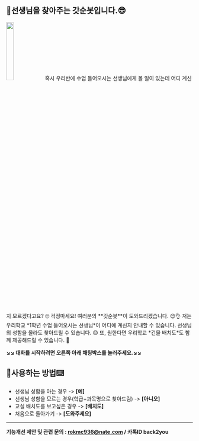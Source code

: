 ## 🤗선생님을 찾아주는 갓순봇입니다.😎
<img src="https://user-images.githubusercontent.com/103111048/163158052-a4193f8e-cb33-427c-93d2-9872b8a8a790.gif" width="20%" height="20%">  
혹시 우리반에 수업 들어오시는 선생님에게 볼 일이 있는데 어디 계신지 모르겠다고요?  🙄  
걱정마세요! 여러분의 **갓순봇**이 도와드리겠습니다.  😊👌  
저는 우리학교 *1학년 수업 들어오시는 선생님*이 어디에 계신지 안내할 수 있습니다.  
선생님의 성함을 몰라도 찾아드릴 수 있습니다. 😍  
또, 원한다면 우리학교 *건물 배치도*도 함께 제공해드릴 수 있습니다. 🤩

**↘️↘️ 대화를 시작하려면 오른쪽 아래 채팅박스를 눌러주세요.↘️↘️** 

## 📱사용하는 방법⌨️
* 선생님 성함을 아는 경우 -> **[예]**  
* 선생님 성함을 모르는 경우(학급+과목명으로 찾아드림) -> **[아니오]**  
* 교실 배치도를 보고싶은 경우 -> **[배치도]**  
* 처음으로 돌아가기 -> **[도와주세요]**

***

**기능개선 제안 및 관련 문의 : rokmc936@nate.com / 카톡ID back2you**
